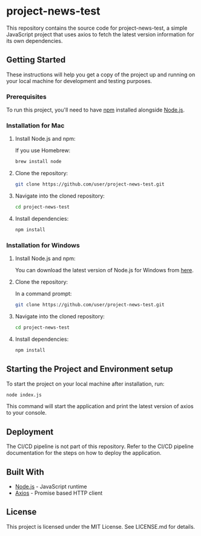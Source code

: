 # project-news-test

This repository contains the source code for project-news-test, a simple JavaScript project that uses axios to fetch the latest version information for its own dependencies.

## Getting Started

These instructions will help you get a copy of the project up and running on your local machine for development and testing purposes.

### Prerequisites

To run this project, you'll need to have [npm](https://www.npmjs.com/get-npm) installed alongside [Node.js](https://nodejs.org/en/download/).

### Installation for Mac

1. Install Node.js and npm:
   
   If you use Homebrew:

   ```bash
   brew install node
   ```

2. Clone the repository:

   ```bash
   git clone https://github.com/user/project-news-test.git
   ```

3. Navigate into the cloned repository:

   ```bash
   cd project-news-test
   ```

4. Install dependencies:

   ```bash
   npm install
   ```

### Installation for Windows

1. Install Node.js and npm:
   
   You can download the latest version of Node.js for Windows from [here](https://nodejs.org/en/download/).

2. Clone the repository:

   In a command prompt:

   ```bash
   git clone https://github.com/user/project-news-test.git
   ```

3. Navigate into the cloned repository:

   ```bash
   cd project-news-test
   ```

4. Install dependencies:

   ```bash
   npm install
   ```

## Starting the Project and Environment setup

To start the project on your local machine after installation, run:

```bash
node index.js
```

This command will start the application and print the latest version of axios to your console.

## Deployment

The CI/CD pipeline is not part of this repository. Refer to the CI/CD pipeline documentation for the steps on how to deploy the application.

## Built With

* [Node.js](https://nodejs.org/) - JavaScript runtime
* [Axios](https://github.com/axios/axios) - Promise based HTTP client

## License

This project is licensed under the MIT License. See LICENSE.md for details.